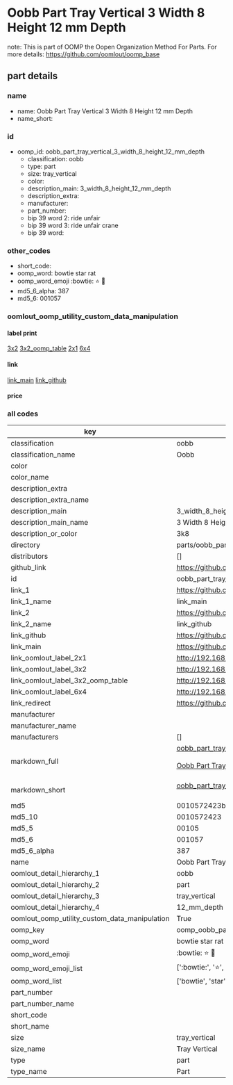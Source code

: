 # Oobb Part Tray Vertical 3 Width 8 Height 12 mm Depth  

note: This is part of OOMP the Oopen Organization Method For Parts. For more details: https://github.com/oomlout/oomp_base

##  part details
  







### name
* name: Oobb Part Tray Vertical 3 Width 8 Height 12 mm Depth
* name_short: 
### id
* oomp_id: oobb_part_tray_vertical_3_width_8_height_12_mm_depth
  * classification: oobb
  * type: part
  * size: tray_vertical
  * color: 
  * description_main: 3_width_8_height_12_mm_depth
  * description_extra: 
  * manufacturer: 
  * part_number: 
  * bip 39 word 2: ride unfair
  * bip 39 word 3: ride unfair crane
  * bip 39 word: 

### other_codes
* short_code: 
* oomp_word: bowtie star rat
* oomp_word_emoji :bowtie: :star: :rat:
* md5_6_alpha: 387
* md5_6: 001057






### oomlout_oomp_utility_custom_data_manipulation
#### label print
[3x2](http://192.168.1.245:1112/?label=oomp%20387)
[3x2_oomp_table](http://192.168.1.108:1112/?label=oomp%20387)
[2x1](http://192.168.1.242:1112/?label=oomp%20387)
[6x4](http://192.168.1.55:1112/?label=oomp%20387)    

#### link

[link_main](https://github.com/oomlout/oomlout_oomp_version_1_messy/tree/main/parts/oobb_part_tray_vertical_3_width_8_height_12_mm_depth) [link_github](https://github.com/oomlout/oomlout_oomp_version_1_messy/tree/main/parts/oobb_part_tray_vertical_3_width_8_height_12_mm_depth)                             

#### price







### all codes 
| key | value |  
| --- | --- |  
| classification | oobb |  
| classification_name | Oobb |  
| color |  |  
| color_name |  |  
| description_extra |  |  
| description_extra_name |  |  
| description_main | 3_width_8_height_12_mm_depth |  
| description_main_name | 3 Width 8 Height 12 mm Depth |  
| description_or_color | 3k8 |  
| directory | parts/oobb_part_tray_vertical_3_width_8_height_12_mm_depth |  
| distributors | [] |  
| github_link | https://github.com/oomlout/oomlout_oomp_part_src/tree/main/parts/oobb_part_tray_vertical_3_width_8_height_12_mm_depth |  
| id | oobb_part_tray_vertical_3_width_8_height_12_mm_depth |  
| link_1 | https://github.com/oomlout/oomlout_oomp_version_1_messy/tree/main/parts/oobb_part_tray_vertical_3_width_8_height_12_mm_depth |  
| link_1_name | link_main |  
| link_2 | https://github.com/oomlout/oomlout_oomp_version_1_messy/tree/main/parts/oobb_part_tray_vertical_3_width_8_height_12_mm_depth |  
| link_2_name | link_github |  
| link_github | https://github.com/oomlout/oomlout_oomp_version_1_messy/tree/main/parts/oobb_part_tray_vertical_3_width_8_height_12_mm_depth |  
| link_main | https://github.com/oomlout/oomlout_oomp_version_1_messy/tree/main/parts/oobb_part_tray_vertical_3_width_8_height_12_mm_depth |  
| link_oomlout_label_2x1 | http://192.168.1.242:1112/?label=oomp%20387 |  
| link_oomlout_label_3x2 | http://192.168.1.245:1112/?label=oomp%20387 |  
| link_oomlout_label_3x2_oomp_table | http://192.168.1.108:1112/?label=oomp%20387 |  
| link_oomlout_label_6x4 | http://192.168.1.55:1112/?label=oomp%20387 |  
| link_redirect | https://github.com/oomlout/oomlout_oomp_version_1_messy/tree/main/parts/oobb_part_tray_vertical_3_width_8_height_12_mm_depth |  
| manufacturer |  |  
| manufacturer_name |  |  
| manufacturers | [] |  
| markdown_full | [oobb_part_tray_vertical_3_width_8_height_12_mm_depth](none)<br>[](none)<br>[Oobb Part Tray Vertical 3 Width 8 Height 12 Mm Depth](none)<br><br> |  
| markdown_short | [oobb_part_tray_vertical_3_width_8_height_12_mm_depth](none)<br><br> |  
| md5 | 0010572423b96bec579e16e664bb45cb |  
| md5_10 | 0010572423 |  
| md5_5 | 00105 |  
| md5_6 | 001057 |  
| md5_6_alpha | 387 |  
| name | Oobb Part Tray Vertical 3 Width 8 Height 12 mm Depth |  
| oomlout_detail_hierarchy_1 | oobb |  
| oomlout_detail_hierarchy_2 | part |  
| oomlout_detail_hierarchy_3 | tray_vertical |  
| oomlout_detail_hierarchy_4 | 12_mm_depth |  
| oomlout_oomp_utility_custom_data_manipulation | True |  
| oomp_key | oomp_oobb_part_tray_vertical_3_width_8_height_12_mm_depth |  
| oomp_word | bowtie star rat |  
| oomp_word_emoji | :bowtie: :star: :rat: |  
| oomp_word_emoji_list | [':bowtie:', ':star:', ':rat:'] |  
| oomp_word_list | ['bowtie', 'star', 'rat'] |  
| part_number |  |  
| part_number_name |  |  
| short_code |  |  
| short_name |  |  
| size | tray_vertical |  
| size_name | Tray Vertical |  
| type | part |  
| type_name | Part |  
